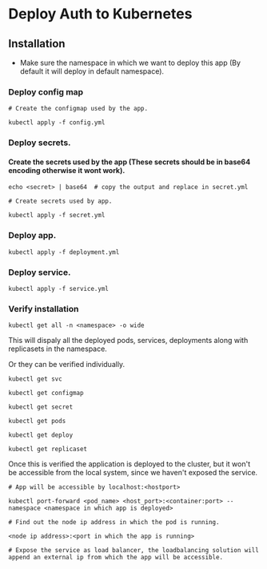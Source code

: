 # Deploy Auth to Kubernetes

## Installation

- Make sure the namespace in which we want to deploy this app (By default it will deploy in default namespace).

### Deploy config map

```
# Create the configmap used by the app.

kubectl apply -f config.yml
```

### Deploy secrets.

#### Create the secrets used by the app (These secrets should be in base64 encoding otherwise it wont work).

```
echo <secret> | base64  # copy the output and replace in secret.yml

# Create secrets used by app.

kubectl apply -f secret.yml
```

### Deploy app.

```
kubectl apply -f deployment.yml
```

### Deploy service.

```
kubectl apply -f service.yml
```

### Verify installation

```
kubectl get all -n <namespace> -o wide

```

This will dispaly all the deployed pods, services, deployments along with replicasets in the namespace.

Or they can be verified individually.

```
kubectl get svc

kubectl get configmap

kubectl get secret

kubectl get pods

kubectl get deploy

kubectl get replicaset
```

Once this is verified the application is deployed to the cluster, but it won't be accessible from the local system, since we haven't exposed the service.

```
# App will be accessible by localhost:<hostport>

kubectl port-forward <pod_name> <host_port>:<container:port> --namespace <namespace in which app is deployed>
```

```
# Find out the node ip address in which the pod is running.

<node ip address>:<port in which the app is running>
```

```
# Expose the service as load balancer, the loadbalancing solution will append an external ip from which the app will be accessible.
```
